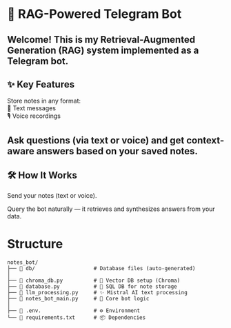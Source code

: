 # 🤖 RAG-Powered Telegram Bot
## Welcome! This is my Retrieval-Augmented Generation (RAG) system implemented as a Telegram bot.

## ✨ Key Features
Store notes in any format:   
📝 Text messages   
🎙️ Voice recordings

## Ask questions (via text or voice) and get context-aware answers based on your saved notes.

## 🛠 How It Works
Send your notes (text or voice).

Query the bot naturally — it retrieves and synthesizes answers from your data.   

# Structure
```
notes_bot/   
├── 📁 db/                   # Database files (auto-generated)   
│   
├── 📄 chroma_db.py          # 🧠 Vector DB setup (Chroma)   
├── 📄 database.py           # 💾 SQL DB for note storage     
├── 📄 llm_processing.py     # ✨ Mistral AI text processing   
├── 📄 notes_bot_main.py     # 🤖 Core bot logic   
│   
├── 📄 .env.                 # ⚙️ Environment   
└── 📄 requirements.txt      # 📦 Dependencies   
```
